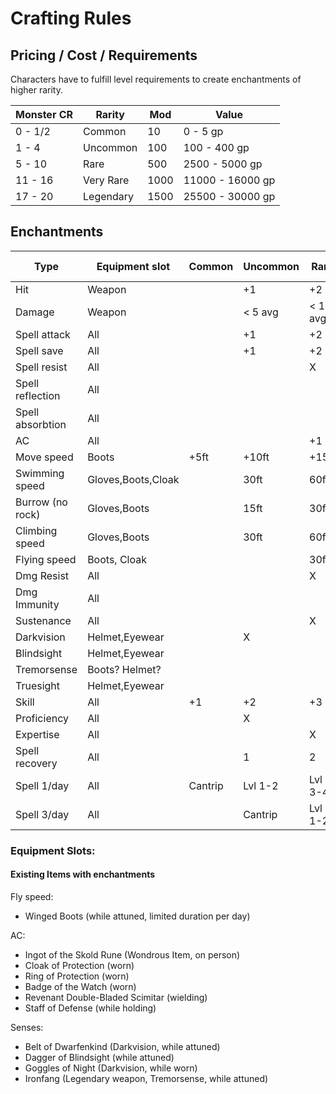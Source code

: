 # Crafting Rules

## Pricing / Cost / Requirements

Characters have to fulfill level requirements to create enchantments of higher rarity.

| Monster CR	| Rarity	| Mod	| Value				|
| ---		| ---		| ---	| ---				|
| 0 - 1/2	| Common	| 10	| 0 - 5 gp			|
| 1 - 4		| Uncommon	| 100	| 100 - 400 gp		|
| 5 - 10	| Rare		| 500	| 2500 - 5000 gp	|
| 11 - 16	| Very Rare	| 1000	| 11000 - 16000 gp	|
| 17 - 20	| Legendary	| 1500	| 25500 - 30000 gp	|

## Enchantments 

| Type 				| Equipment slot 		| Common	| Uncommon	| Rare		| Very Rare	| Legendary	|
| ---				| ---					| ---		| ---		| ---		| ---		| ---		|
| Hit 				| Weapon				|			| +1		| +2		| +3		| +4		|	
| Damage			| Weapon				| 			| < 5 avg	| < 10 avg	| < 15 avg	| < 20 avg	|
| Spell attack		| All					|			| +1		| +2		| +3 		| +4		|
| Spell save		| All					|			| +1		| +2		| +3 		| +4		|
| Spell resist		| All					|			| 			| X			| 			|			|
| Spell reflection	| All					|			| 			|			| X			|			|
| Spell absorbtion	| All					|			| 			|			| 			| X			|
| AC				| All					|			| 			| +1		| +2		| +3		|
| Move speed		| Boots					| +5ft		| +10ft		| +15ft		| 			|			|
| Swimming speed 	| Gloves,Boots,Cloak	| 			| 30ft		| 60ft		| 			|			|
| Burrow (no rock)	| Gloves,Boots			|			| 15ft		| 30ft		| 			|			|
| Climbing speed	| Gloves,Boots			|			| 30ft		| 60ft		| 			|			|
| Flying speed		| Boots, Cloak			|			| 			| 30ft		| 60ft		|			|
| Dmg Resist		| All					|			| 			| X			| 			|			|
| Dmg Immunity		| All					|			| 			| 			| X			|			|
| Sustenance		| All					|			| 			| X			| 			|			|
| Darkvision		| Helmet,Eyewear		|			| X			| 			| 			|			|
| Blindsight		| Helmet,Eyewear		|			| 			| 			| X			|			|
| Tremorsense		| Boots? Helmet?		|			| 			| 			| X			|			|
| Truesight			| Helmet,Eyewear		|			| 			| 			| 			| X			|
| Skill				| All					| +1		| +2		| +3		| +4		| +5		|
| Proficiency		| All					|			| X			| 			| 			|			|
| Expertise			| All					|			| 			| X			| 			|			|
| Spell recovery	| All					|			| 1			| 2			| 3			| 4			|
| Spell	1/day		| All					| Cantrip	| Lvl 1-2	| Lvl 3-4	| Lvl 5-6	| Lvl 7-8	|
| Spell	3/day		| All					| 			| Cantrip	| Lvl 1-2	| Lvl 3-4	| Lvl 5-6	|


### Equipment Slots:

#### Existing Items with enchantments

Fly speed:
- Winged Boots (while attuned, limited duration per day)

AC:
- Ingot of the Skold Rune (Wondrous Item, on person)
- Cloak of Protection (worn)
- Ring of Protection (worn)
- Badge of the Watch (worn)
- Revenant Double-Bladed Scimitar (wielding)
- Staff of Defense (while holding)

Senses:
- Belt of Dwarfenkind (Darkvision, while attuned)
- Dagger of Blindsight (while attuned)
- Goggles of Night (Darkvision, while worn)
- Ironfang (Legendary weapon, Tremorsense, while attuned)

